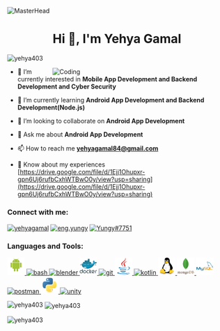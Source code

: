 ![MasterHead](https://camo.githubusercontent.com/5346f5a9b63e9e93ff8265ebb05eeda7fc03e48dfe766ba177c788e5c65c6c86/68747470733a2f2f312e62702e626c6f6773706f742e636f6d2f2d37413457796e774c734d772f58624270435847386648492f41414141414141414d74342f754f613162704c736b5967727747626c6c6853753253446a5f4d69673853584a51434c63424741735948512f73313630302f323030305f36303070782e676966)
<h1 align="center">Hi 👋, I'm Yehya Gamal</h1>
<p align="left"> <img src="https://komarev.com/ghpvc/?username=yehya403&label=Profile%20views&color=0e75b6&style=flat" alt="yehya403" /> </p>
<img align="right" alt="Coding" width="400" src="https://camo.githubusercontent.com/ec46a73424b2810beef85909f84c79252f442f748698f3c9cc4445d65fae4de0/68747470733a2f2f656e6163746573657276696365732e636f6d2f77702d636f6e74656e742f7468656d65732f7477656e74797477656e74792f696d616765732f686972652d646576656c6f7065722f616e696d6174696f6e5f3530305f6c347a63396a35672e676966">


- 🔭 I’m currently interested in **Mobile App Development and Backend Development and Cyber Security**

- 🌱 I’m currently learning **Android App Development and Backend Development(Node.js)**

- 👯 I’m looking to collaborate on **Android App Development**

- 💬 Ask me about **Android App Development**

- 📫 How to reach me **yehyagamal84@gmail.com**

- 📄 Know about my experiences [https://drive.google.com/file/d/1Ejj1Ohupxr-gpn6Uj6rufbCxhWTBwO0y/view?usp=sharing](https://drive.google.com/file/d/1Ejj1Ohupxr-gpn6Uj6rufbCxhWTBwO0y/view?usp=sharing)

<h3 align="left">Connect with me:</h3>
<p align="left">
<a href="https://linkedin.com/in/yehyagamal" target="blank"><img align="center" src="https://raw.githubusercontent.com/rahuldkjain/github-profile-readme-generator/master/src/images/icons/Social/linked-in-alt.svg" alt="yehyagamal" height="30" width="40" /></a>
<a href="https://fb.com/eng.yungy" target="blank"><img align="center" src="https://raw.githubusercontent.com/rahuldkjain/github-profile-readme-generator/master/src/images/icons/Social/facebook.svg" alt="eng.yungy" height="30" width="40" /></a>
<a href="https://discord.gg/Yungy#7751" target="blank"><img align="center" src="https://raw.githubusercontent.com/rahuldkjain/github-profile-readme-generator/master/src/images/icons/Social/discord.svg" alt="Yungy#7751" height="30" width="40" /></a>
</p>

<h3 align="left">Languages and Tools:</h3>
<p align="left"> <a href="https://developer.android.com" target="_blank" rel="noreferrer"> <img src="https://raw.githubusercontent.com/devicons/devicon/master/icons/android/android-original-wordmark.svg" alt="android" width="40" height="40"/> </a> <a href="https://www.gnu.org/software/bash/" target="_blank" rel="noreferrer"> <img src="https://www.vectorlogo.zone/logos/gnu_bash/gnu_bash-icon.svg" alt="bash" width="40" height="40"/> </a> <a href="https://www.blender.org/" target="_blank" rel="noreferrer"> <img src="https://download.blender.org/branding/community/blender_community_badge_white.svg" alt="blender" width="40" height="40"/> </a> <a href="https://www.w3schools.com/cs/" target="_blank" rel="noreferrer"> <a href="https://www.docker.com/" target="_blank" rel="noreferrer"> <img src="https://raw.githubusercontent.com/devicons/devicon/master/icons/docker/docker-original-wordmark.svg" alt="docker" width="40" height="40"/> </a> <a href="https://git-scm.com/" target="_blank" rel="noreferrer"> <img src="https://www.vectorlogo.zone/logos/git-scm/git-scm-icon.svg" alt="git" width="40" height="40"/> </a> <a href="https://www.java.com" target="_blank" rel="noreferrer"> <img src="https://raw.githubusercontent.com/devicons/devicon/master/icons/java/java-original.svg" alt="java" width="40" height="40"/> </a> <a href="https://kotlinlang.org" target="_blank" rel="noreferrer"> <img src="https://www.vectorlogo.zone/logos/kotlinlang/kotlinlang-icon.svg" alt="kotlin" width="40" height="40"/> </a> <a href="https://www.linux.org/" target="_blank" rel="noreferrer"> <img src="https://raw.githubusercontent.com/devicons/devicon/master/icons/linux/linux-original.svg" alt="linux" width="40" height="40"/> </a> <a href="https://www.mongodb.com/" target="_blank" rel="noreferrer"> <img src="https://raw.githubusercontent.com/devicons/devicon/master/icons/mongodb/mongodb-original-wordmark.svg" alt="mongodb" width="40" height="40"/> </a> <a href="https://www.mysql.com/" target="_blank" rel="noreferrer"> <img src="https://raw.githubusercontent.com/devicons/devicon/master/icons/mysql/mysql-original-wordmark.svg" alt="mysql" width="40" height="40"/> </a> <a href="https://postman.com" target="_blank" rel="noreferrer"> <img src="https://www.vectorlogo.zone/logos/getpostman/getpostman-icon.svg" alt="postman" width="40" height="40"/> </a> <a href="https://www.python.org" target="_blank" rel="noreferrer"> <img src="https://raw.githubusercontent.com/devicons/devicon/master/icons/python/python-original.svg" alt="python" width="40" height="40"/> </a> <a href="https://unity.com/" target="_blank" rel="noreferrer"> <img src="https://www.vectorlogo.zone/logos/unity3d/unity3d-icon.svg" alt="unity" width="40" height="40"/> </a> </p>

<p><img align="left" src="https://github-readme-stats.vercel.app/api/top-langs?username=yehya403&show_icons=true&locale=en&layout=compact" alt="yehya403" /></p>

<p>&nbsp;<img align="center" src="https://github-readme-stats.vercel.app/api?username=yehya403&show_icons=true&locale=en" alt="yehya403" /></p>

<p><img align="center" src="https://github-readme-streak-stats.herokuapp.com/?user=yehya403&" alt="yehya403" /></p>
